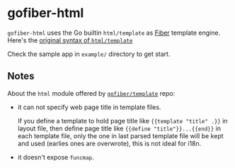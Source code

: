# gofiber-html

`gofiber-html` uses the Go builtin `html/template` as [Fiber](https://gofiber.io) template engine. Here's the [original syntax of `html/template`](TEMPLATES_CHEATCHEET.md)

Check the sample app in `example/` directory to get start.

## Notes

About the `html` module offered by [`gofiber/template`](https://github.com/gofiber/template/tree/master/html)
repo:

- it can not specify web page title in template files.

    If you define a template to hold page title like `{{template "title" .}}`
    in layout file, then define page title like `{{define "title"}}...{{end}}`
    in each template file, only the one in last parsed template file will be
    kept and used (earlies ones are overwrote),
    this is not ideal for i18n.

- it doesn't expose `funcmap`.
